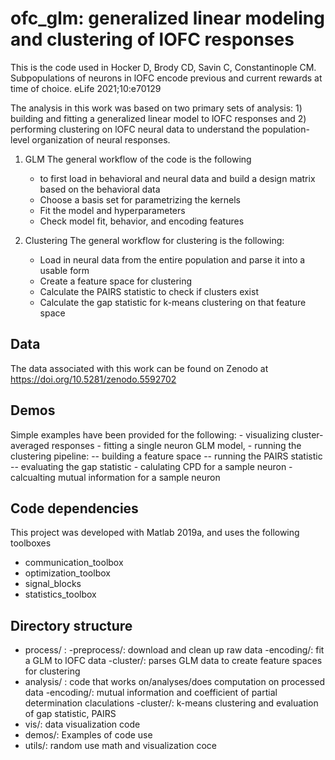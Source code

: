 # ofc_glm: generalized linear modeling and clustering of lOFC responses

This is the code used in Hocker D, Brody CD, Savin C, Constantinople CM. Subpopulations of neurons in lOFC encode previous and current rewards at time of choice. eLife 2021;10:e70129

The analysis in this work was based on two primary sets of analysis: 1) building and fitting a generalized linear model to lOFC responses and 2) performing clustering on lOFC neural data to understand the population-level organization of neural responses. 

1. GLM
The general workflow of the code is the following
	- to first load in behavioral and neural data and build a design matrix based on the behavioral data 
	- Choose a basis set for parametrizing the kernels
	- Fit the model and hyperparameters
	- Check model fit, behavior, and encoding features
	
2. Clustering
The general workflow for clustering is the following:
	- Load in neural data from the entire population and parse it into a usable form
	- Create a feature space for clustering
	- Calculate the PAIRS statistic to check if clusters exist
	- Calculate the gap statistic for k-means clustering on that feature space
	
## Data
The data associated with this work can be found on Zenodo at https://doi.org/10.5281/zenodo.5592702

## Demos
Simple examples have been provided for the following:
        - visualizing cluster-averaged responses
	- fitting a single neuron GLM model, 
	- running the clustering pipeline:
	  -- building a feature space
	  -- running the PAIRS statistic
	  -- evaluating the gap statistic 
	- calulating CPD for a sample neuron
	- calcualting mutual information for a sample neuron


## Code dependencies
This project was developed with Matlab 2019a, and uses the following toolboxes
+ communication_toolbox
+ optimization_toolbox
+ signal_blocks
+ statistics_toolbox

## Directory structure
- process/ : 
	-preprocess/: download and clean up raw data
	-encoding/: fit a GLM to lOFC data
	-cluster/: parses GLM data to create feature spaces for clustering
- analysis/ : code that works on/analyses/does computation on processed data
	-encoding/: mutual information and coefficient of partial determination claculations
	-cluster/: k-means clustering and evaluation of gap statistic, PAIRS
- vis/: data visualization code
- demos/: Examples of code use
- utils/: random use math and visualization coce


